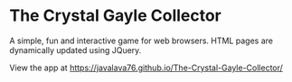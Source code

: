 # The Crystal Gayle Collector

A simple, fun and interactive game for web browsers. HTML pages are dynamically updated using JQuery.

View the app at https://javalava76.github.io/The-Crystal-Gayle-Collector/
